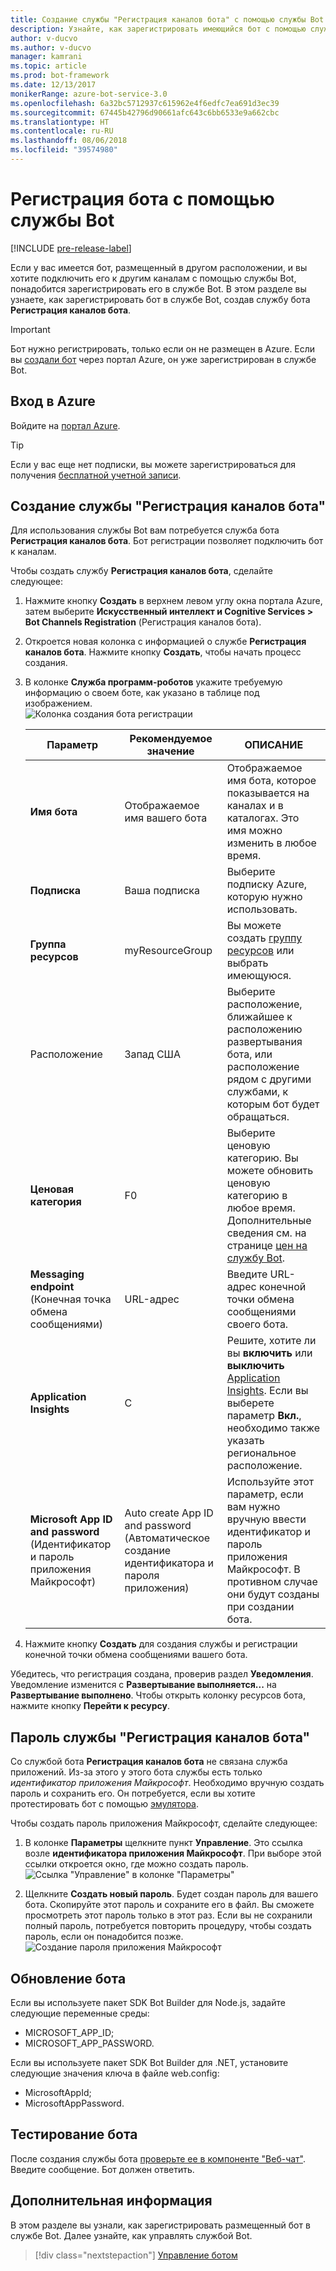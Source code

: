 ```yaml
---
title: Создание службы "Регистрация каналов бота" с помощью службы Bot | Документация Майкрософт
description: Узнайте, как зарегистрировать имеющийся бот с помощью службы Bot.
author: v-ducvo
ms.author: v-ducvo
manager: kamrani
ms.topic: article
ms.prod: bot-framework
ms.date: 12/13/2017
monikerRange: azure-bot-service-3.0
ms.openlocfilehash: 6a32bc5712937c615962e4f6edfc7ea691d3ec39
ms.sourcegitcommit: 67445b42796d90661afc643c6bb6533e9a662cbc
ms.translationtype: HT
ms.contentlocale: ru-RU
ms.lasthandoff: 08/06/2018
ms.locfileid: "39574980"
---
```

# <a name="register-a-bot-with-bot-service"></a>Регистрация бота с помощью службы Bot

[!INCLUDE [pre-release-label](includes/pre-release-label-v3.md)]

Если у вас имеется бот, размещенный в другом расположении, и вы хотите подключить его к другим каналам с помощью службы Bot, понадобится зарегистрировать его в службе Bot. В этом разделе вы узнаете, как зарегистрировать бот в службе Bot, создав службу бота **Регистрация каналов бота**.

> [!IMPORTANT] 
> Бот нужно регистрировать, только если он не размещен в Azure. Если вы [создали бот](bot-service-quickstart.md) через портал Azure, он уже зарегистрирован в службе Bot.

## <a name="log-in-to-azure"></a>Вход в Azure
Войдите на [портал Azure](http://portal.azure.com).

> [!TIP]
> Если у вас еще нет подписки, вы можете зарегистрироваться для получения <a href="https://azure.microsoft.com/en-us/free/" target="_blank">бесплатной учетной записи</a>.

## <a name="create-a-bot-channels-registration"></a>Создание службы "Регистрация каналов бота"
Для использования службы Bot вам потребуется служба бота **Регистрация каналов бота**. Бот регистрации позволяет подключить бот к каналам.

Чтобы создать службу **Регистрация каналов бота**, сделайте следующее:

1. Нажмите кнопку **Создать** в верхнем левом углу окна портала Azure, затем выберите **Искусственный интеллект и Cognitive Services > Bot Channels Registration** (Регистрация каналов бота). 

2. Откроется новая колонка с информацией о службе **Регистрация каналов бота**. Нажмите кнопку **Создать**, чтобы начать процесс создания. 

3. В колонке **Служба программ-роботов** укажите требуемую информацию о своем боте, как указано в таблице под изображением.  <br/>
   ![Колонка создания бота регистрации](~/media/azure-bot-quickstarts/registration-create-bot-service-blade.png)


   |                    Параметр                     |         Рекомендуемое значение         |                                                                                                  ОПИСАНИЕ                                                                                                  |
   |------------------------------------------------|---------------------------------|---------------------------------------------------------------------------------------------------------------------------------------------------------------------------------------------------------------|
   |           <strong>Имя бота</strong>            |     Отображаемое имя вашего бота     |                                                  Отображаемое имя бота, которое показывается на каналах и в каталогах. Это имя можно изменить в любое время.                                                  |
   |         <strong>Подписка</strong>          |        Ваша подписка        |                                                                                Выберите подписку Azure, которую нужно использовать.                                                                                 |
   |        <strong>Группа ресурсов</strong>         |         myResourceGroup         |                                 Вы можете создать [группу ресурсов](/azure/azure-resource-manager/resource-group-overview#resource-groups) или выбрать имеющуюся.                                  |
   |                    Расположение                    |             Запад США             |                                                        Выберите расположение, ближайшее к расположению развертывания бота, или расположение рядом с другими службами, к которым бот будет обращаться.                                                         |
   |         <strong>Ценовая категория</strong>          |               F0                |             Выберите ценовую категорию. Вы можете обновить ценовую категорию в любое время. Дополнительные сведения см. на странице [цен на службу Bot](https://azure.microsoft.com/en-us/pricing/details/bot-service/).              |
   |      <strong>Messaging endpoint</strong> (Конечная точка обмена сообщениями)       |               URL-адрес               |                                                                               Введите URL-адрес конечной точки обмена сообщениями своего бота.                                                                                |
   |     <strong>Application Insights</strong>      |               С                | Решите, хотите ли вы <strong>включить</strong> или <strong>выключить</strong> [Application Insights](bot-service-manage-analytics.md). Если вы выберете параметр <strong>Вкл.</strong>, необходимо также указать региональное расположение. |
   | <strong>Microsoft App ID and password</strong> (Идентификатор и пароль приложения Майкрософт) | Auto create App ID and password (Автоматическое создание идентификатора и пароля приложения) |              Используйте этот параметр, если вам нужно вручную ввести идентификатор и пароль приложения Майкрософт. В противном случае они будут созданы при создании бота.               |


4. Нажмите кнопку **Создать** для создания службы и регистрации конечной точки обмена сообщениями вашего бота.

Убедитесь, что регистрация создана, проверив раздел **Уведомления**. Уведомление изменится с **Развертывание выполняется...** на **Развертывание выполнено**. Чтобы открыть колонку ресурсов бота, нажмите кнопку **Перейти к ресурсу**. 

## <a name="bot-channels-registration-password"></a>Пароль службы "Регистрация каналов бота"

Со службой бота **Регистрация каналов бота** не связана служба приложений. Из-за этого у этого бота службы есть только *идентификатор приложения Майкрософт*. Необходимо вручную создать пароль и сохранить его. Он потребуется, если вы хотите протестировать бот с помощью [эмулятора](bot-service-debug-emulator.md).

Чтобы создать пароль приложения Майкрософт, сделайте следующее:

1. В колонке **Параметры** щелкните пункт **Управление**. Это ссылка возле **идентификатора приложения Майкрософт**. При выборе этой ссылки откроется окно, где можно создать пароль. <br/>
  ![Ссылка "Управление" в колонке "Параметры"](~/media/azure-bot-quickstarts/registration-settings-manage-link.png)

2. Щелкните **Создать новый пароль**. Будет создан пароль для вашего бота. Скопируйте этот пароль и сохраните его в файл. Вы сможете просмотреть этот пароль только в этот раз. Если вы не сохранили полный пароль, потребуется повторить процедуру, чтобы создать пароль, если он понадобится позже. <br/>
  ![Создание пароля приложения Майкрософт](~/media/azure-bot-quickstarts/registration-generate-app-password.png)

## <a name="update-the-bot"></a>Обновление бота

Если вы используете пакет SDK Bot Builder для Node.js, задайте следующие переменные среды:

* MICROSOFT_APP_ID;
* MICROSOFT_APP_PASSWORD.

Если вы используете пакет SDK Bot Builder для .NET, установите следующие значения ключа в файле web.config:

* MicrosoftAppId;
* MicrosoftAppPassword.

## <a name="test-the-bot"></a>Тестирование бота

После создания службы бота [проверьте ее в компоненте "Веб-чат"](bot-service-manage-test-webchat.md). Введите сообщение. Бот должен ответить.

## <a name="next-steps"></a>Дополнительная информация

В этом разделе вы узнали, как зарегистрировать размещенный бот в службе Bot. Далее узнайте, как управлять службой Bot.

> [!div class="nextstepaction"]
> [Управление ботом](bot-service-manage-overview.md)

